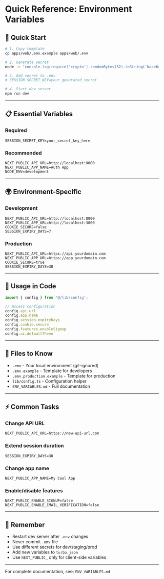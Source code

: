 # Quick Reference: Environment Variables

## 🚀 Quick Start

```bash
# 1. Copy template
cp apps/web/.env.example apps/web/.env

# 2. Generate secret
node -e "console.log(require('crypto').randomBytes(32).toString('base64'))"

# 3. Add secret to .env
# SESSION_SECRET_KEY=your_generated_secret

# 4. Start dev server
npm run dev
```

---

## 📋 Essential Variables

### Required
```env
SESSION_SECRET_KEY=your_secret_key_here
```

### Recommended
```env
NEXT_PUBLIC_API_URL=http://localhost:8000
NEXT_PUBLIC_APP_NAME=Auth App
NODE_ENV=development
```

---

## 🌍 Environment-Specific

### Development
```env
NEXT_PUBLIC_API_URL=http://localhost:8000
NEXT_PUBLIC_APP_URL=http://localhost:3000
COOKIE_SECURE=false
SESSION_EXPIRY_DAYS=7
```

### Production
```env
NEXT_PUBLIC_API_URL=https://api.yourdomain.com
NEXT_PUBLIC_APP_URL=https://app.yourdomain.com
COOKIE_SECURE=true
SESSION_EXPIRY_DAYS=30
```

---

## 🔧 Usage in Code

```typescript
import { config } from '@/lib/config';

// Access configuration
config.api.url
config.app.name
config.session.expiryDays
config.cookie.secure
config.features.enableSignup
config.ui.defaultTheme
```

---

## 📁 Files to Know

- `.env` - Your local environment (git-ignored)
- `.env.example` - Template for developers
- `.env.production.example` - Template for production
- `lib/config.ts` - Configuration helper
- `ENV_VARIABLES.md` - Full documentation

---

## ⚡ Common Tasks

### Change API URL
```env
NEXT_PUBLIC_API_URL=https://new-api-url.com
```

### Extend session duration
```env
SESSION_EXPIRY_DAYS=30
```

### Change app name
```env
NEXT_PUBLIC_APP_NAME=My Cool App
```

### Enable/disable features
```env
NEXT_PUBLIC_ENABLE_SIGNUP=false
NEXT_PUBLIC_ENABLE_EMAIL_VERIFICATION=false
```

---

## 🚨 Remember

- Restart dev server after `.env` changes
- Never commit `.env` file
- Use different secrets for dev/staging/prod
- Add new variables to `turbo.json`
- Use `NEXT_PUBLIC_` only for client-side variables

---

For complete documentation, see: `ENV_VARIABLES.md`

